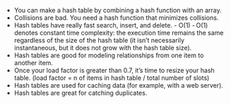 - You can make a hash table by combining a hash function with an array.
- Collisions are bad. You need a hash function that minimizes collisions.
- Hash tables have really fast search, insert, and delete. - O(1)
  - O(1) denotes constant time complexity: the execution time remains the same regardless of the size of the hash table (it isn’t necessarily instantaneous, but it does not grow with the hash table size).
- Hash tables are good for modeling relationships from one item to another item.
- Once your load factor is greater than 0.7, it’s time to resize your hash table. (load factor = n of items in hash table / total number of slots)
- Hash tables are used for caching data (for example,
with a web server).
- Hash tables are great for catching duplicates.